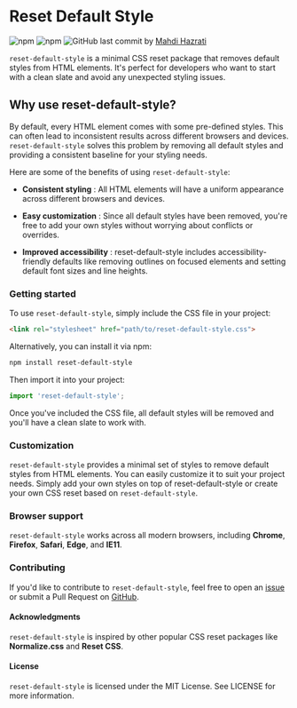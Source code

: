 # Reset Default Style

![npm](https://img.shields.io/npm/v/reset-default-style)
![npm](https://img.shields.io/npm/dt/reset-default-style)
![GitHub last commit](https://img.shields.io/github/last-commit/Mahdi-Hazrati/reset-default-style) by [Mahdi Hazrati](https://github.com/Mahdi-Hazrati "Mahdi Hazrati")

`reset-default-style` is a minimal CSS reset package that removes default styles from HTML elements. It's perfect for developers who want to start with a clean slate and avoid any unexpected styling issues.

## Why use reset-default-style?
By default, every HTML element comes with some pre-defined styles. This can often lead to inconsistent results across different browsers and devices. `reset-default-style` solves this problem by removing all default styles and providing a consistent baseline for your styling needs.

Here are some of the benefits of using `reset-default-style`:

- **Consistent styling** : All HTML elements will have a uniform appearance across different browsers and devices.

- **Easy customization** : Since all default styles have been removed, you're free to add your own styles without worrying about conflicts or overrides.

- **Improved accessibility** : reset-default-style includes accessibility-friendly defaults like removing outlines on focused elements and setting default font sizes and line heights.

### Getting started
To use `reset-default-style`, simply include the CSS file in your project:

```html
<link rel="stylesheet" href="path/to/reset-default-style.css">
```
Alternatively, you can install it via npm:

```bash
npm install reset-default-style
```
Then import it into your project:

```js
import 'reset-default-style';
```
Once you've included the CSS file, all default styles will be removed and you'll have a clean slate to work with.

### Customization
`reset-default-style` provides a minimal set of styles to remove default styles from HTML elements. You can easily customize it to suit your project needs. Simply add your own styles on top of reset-default-style or create your own CSS reset based on `reset-default-style`.

### Browser support
`reset-default-style` works across all modern browsers, including **Chrome**, **Firefox**, **Safari**, **Edge**, and **IE11**.

### Contributing
If you'd like to contribute to `reset-default-style`, feel free to open an [issue](https://github.com/Mahdi-Hazrati/reset-default-style/issues/new) or submit a Pull Request on [GitHub](https://github.com/Mahdi-Hazrati/reset-default-style "GitHub").

#### Acknowledgments
`reset-default-style` is inspired by other popular CSS reset packages like **Normalize.css** and **Reset CSS**.

#### License
`reset-default-style` is licensed under the MIT License. See LICENSE for more information.


